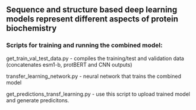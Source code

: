## Sequence and structure based deep learning models represent different aspects of protein biochemistry

### Scripts for training and running the combined model:

get_train_val_test_data.py - compiles the training/test and validation data (concatenates esm1-b, protBERT and CNN outputs)

transfer_learning_network.py - neural network that trains the combined model

get_predictions_transf_learning.py - use this script to upload trained model and generate predicitons. 

